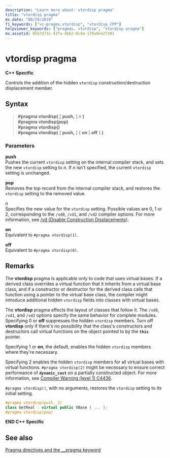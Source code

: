 ```yaml
---
description: "Learn more about: vtordisp pragma"
title: "vtordisp pragma"
ms.date: "08/29/2019"
f1_keywords: ["vc-pragma.vtordisp", "vtordisp_CPP"]
helpviewer_keywords: ["pragmas, vtordisp", "vtordisp pragma"]
ms.assetid: 05b7d73c-43fa-4b62-8c8a-170a9e427391
---
```

# vtordisp pragma

**C++ Specific**

Controls the addition of the hidden `vtordisp` construction/destruction displacement member.

## Syntax

> **#pragma vtordisp(** [ **push,** ] *n* **)**\
> **#pragma vtordisp(pop)**\
> **#pragma vtordisp()**\
> **#pragma vtordisp(** [ **push,** ] { **on** | **off** } **)**

### Parameters

**push**\
Pushes the current `vtordisp` setting on the internal compiler stack, and sets the new `vtordisp` setting to *n*.  If *n* isn't specified, the current `vtordisp` setting is unchanged.

**pop**\
Removes the top record from the internal compiler stack, and restores the `vtordisp` setting to the removed value.

*n*\
Specifies the new value for the `vtordisp` setting. Possible values are 0, 1 or 2, corresponding to the `/vd0`, `/vd1`, and `/vd2` compiler options. For more information, see [/vd (Disable Construction Displacements)](../build/reference/vd-disable-construction-displacements.md).

**on**\
Equivalent to `#pragma vtordisp(1)`.

**off**\
Equivalent to `#pragma vtordisp(0)`.

## Remarks

The **vtordisp** pragma is applicable only to code that uses virtual bases. If a derived class overrides a virtual function that it inherits from a virtual base class, and if a constructor or destructor for the derived class calls that function using a pointer to the virtual base class, the compiler might introduce additional hidden `vtordisp` fields into classes with virtual bases.

The **vtordisp** pragma affects the layout of classes that follow it. The `/vd0`, `/vd1`, and `/vd2` options specify the same behavior for complete modules. Specifying 0 or **off** suppresses the hidden `vtordisp` members. Turn off **vtordisp** only if there's no possibility that the class's constructors and destructors call virtual functions on the object pointed to by the **`this`** pointer.

Specifying 1 or **on**, the default, enables the hidden `vtordisp` members where they're necessary.

Specifying 2 enables the hidden `vtordisp` members for all virtual bases with virtual functions.  `#pragma vtordisp(2)` might be necessary to ensure correct performance of **`dynamic_cast`** on a partially constructed object. For more information, see [Compiler Warning (level 1) C4436](../error-messages/compiler-warnings/compiler-warning-level-1-c4436.md).

`#pragma vtordisp()`, with no arguments, restores the `vtordisp` setting to its initial setting.

```cpp
#pragma vtordisp(push, 2)
class GetReal : virtual public VBase { ... };
#pragma vtordisp(pop)
```

**END C++ Specific**

## See also

[Pragma directives and the __pragma keyword](../preprocessor/pragma-directives-and-the-pragma-keyword.md)
